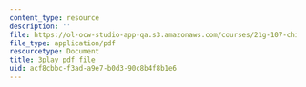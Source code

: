 ```yaml
---
content_type: resource
description: ''
file: https://ol-ocw-studio-app-qa.s3.amazonaws.com/courses/21g-107-chinese-i-streamlined-fall-2014/acf8cbbcf3ada9e7b0d390c8b4f8b1e6_M_gQolc3clM.pdf
file_type: application/pdf
resourcetype: Document
title: 3play pdf file
uid: acf8cbbc-f3ad-a9e7-b0d3-90c8b4f8b1e6
---
```

